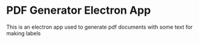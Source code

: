 # PDF Generator Electron App
 This is an electron app used to generate pdf documents with some text for making labels

